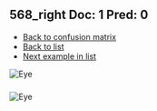## 568_right Doc: 1 Pred: 0
- [Back to confusion matrix](https://github.com/juliandewit/kaggle_retinopathy/blob/master/matrix.md)
- [Back to list](https://github.com/juliandewit/kaggle_retinopathy/blob/master/lists/10/list.md)
- [Next example in list](https://github.com/juliandewit/kaggle_retinopathy/blob/master/lists/10/56/5697_left.md)

![Eye](https://retinopaty.blob.core.windows.net/size1024/568_right_1.jpeg)

### 

![Eye]()
